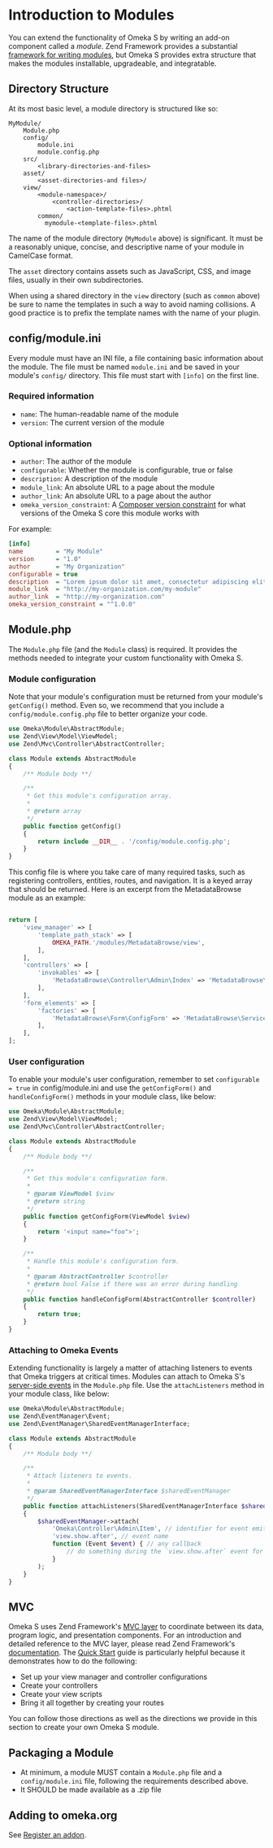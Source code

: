 # Introduction to Modules

You can extend the functionality of Omeka S by writing an add-on component called
a *module*. Zend Framework provides a substantial [framework for writing modules](https://docs.zendframework.com/zend-modulemanager/intro/),
but Omeka S provides extra structure that makes the modules installable, upgradeable,
and integratable.

## Directory Structure

At its most basic level, a module directory is structured like so:

```
MyModule/
    Module.php
    config/
        module.ini
        module.config.php
    src/
        <library-directories-and-files>
    asset/
        <asset-directories-and files>/
    view/
        <module-namespace>/
            <controller-directories>/
                <action-template-files>.phtml
        common/
          mymodule-<template-files>.phtml
```

The name of the module directory (`MyModule` above) is significant. It must be a
reasonably unique, concise, and descriptive name of your module in CamelCase format.

The `asset` directory contains assets such as JavaScript, CSS, and image files,
usually in their own subdirectories.

When using a shared directory in the `view` directory (such as `common` above) be
sure to name the templates in such a way to avoid naming collisions. A good practice
is to prefix the template names with the name of your plugin.

## config/module.ini

Every module must have an INI file, a file containing basic information about the
module. The file must be named `module.ini` and be saved in your module's `config/`
directory. This file must start with `[info]` on the first line.

### Required information

* `name`: The human-readable name of the module
* `version`: The current version of the module

### Optional information

* `author`: The author of the module
* `configurable`: Whether the module is configurable, true or false
* `description`: A description of the module
* `module_link`: An absolute URL to a page about the module
* `author_link`: An absolute URL to a page about the author
* `omeka_version_constraint`: A [Composer version constraint](https://getcomposer.org/doc/articles/versions.md) for what versions of the Omeka S core this module works with

For example:

```ini
[info]
name         = "My Module"
version      = "1.0"
author       = "My Organization"
configurable = true
description  = "Lorem ipsum dolor sit amet, consectetur adipiscing elit."
module_link  = "http://my-organization.com/my-module"
author_link  = "http://my-organization.com"
omeka_version_constraint = "^1.0.0"
```

## Module.php

The `Module.php` file (and the `Module` class) is required. It provides the methods
needed to integrate your custom functionality with Omeka S.

### Module configuration

Note that your module's configuration must be returned from your module's `getConfig()`
method. Even so, we recommend that you include a `config/module.config.php` file
to better organize your code.

```php
use Omeka\Module\AbstractModule;
use Zend\View\Model\ViewModel;
use Zend\Mvc\Controller\AbstractController;

class Module extends AbstractModule
{
    /** Module body **/

    /**
     * Get this module's configuration array.
     *
     * @return array
     */
    public function getConfig()
    {
        return include __DIR__ . '/config/module.config.php';
    }
}
```

This config file is where you take care of many required tasks, such as registering
controllers, entities, routes, and navigation. It is a keyed array that should be
returned. Here is an excerpt from the MetadataBrowse module as an example:

```php

return [
    'view_manager' => [
        'template_path_stack' => [
            OMEKA_PATH.'/modules/MetadataBrowse/view',
        ],
    ],
    'controllers' => [
        'invokables' => [
            'MetadataBrowse\Controller\Admin\Index' => 'MetadataBrowse\Controller\Admin\IndexController',
        ],
    ],
    'form_elements' => [
        'factories' => [
            'MetadataBrowse\Form\ConfigForm' => 'MetadataBrowse\Service\Form\ConfigFormFactory',
        ],
    ],
];
```

### User configuration

To enable your module's user configuration, remember to set `configurable = true`
in config/module.ini and use the `getConfigForm()` and `handleConfigForm()` methods
in your module class, like below:

```php
use Omeka\Module\AbstractModule;
use Zend\View\Model\ViewModel;
use Zend\Mvc\Controller\AbstractController;

class Module extends AbstractModule
{
    /** Module body **/

    /**
     * Get this module's configuration form.
     *
     * @param ViewModel $view
     * @return string
     */
    public function getConfigForm(ViewModel $view)
    {
        return '<input name="foo">';
    }

    /**
     * Handle this module's configuration form.
     *
     * @param AbstractController $controller
     * @return bool False if there was an error during handling
     */
    public function handleConfigForm(AbstractController $controller)
    {
        return true;
    }
}
```

### Attaching to Omeka Events

Extending functionality is largely a matter of attaching listeners to events that
Omeka triggers at critical times. Modules can attach to Omeka S's [server-side events](../events/server_events.md)
in the `Module.php` file. Use the `attachListeners` method in your module class,
like below:

```php
use Omeka\Module\AbstractModule;
use Zend\EventManager\Event;
use Zend\EventManager\SharedEventManagerInterface;

class Module extends AbstractModule
{
    /** Module body **/

    /**
     * Attach listeners to events.
     *
     * @param SharedEventManagerInterface $sharedEventManager
     */
    public function attachListeners(SharedEventManagerInterface $sharedEventManager)
    {
        $sharedEventManager->attach(
            'Omeka\Controller\Admin\Item', // identifier for event emitting component
            'view.show.after', // event name
            function (Event $event) { // any callback
                // do something during the `view.show.after` event for a `Omeka\Controller\Admin\Item`
            }
        );
    }
}
```

## MVC

Omeka S uses Zend Framework's [MVC layer](https://docs.zendframework.com/zend-mvc/)
to coordinate between its data, program logic, and presentation components. For
an introduction and detailed reference to the MVC layer, please read Zend Framework's
[documentation](https://docs.zendframework.com/zend-mvc/intro/). The [Quick Start](https://docs.zendframework.com/zend-mvc/quick-start/)
guide is particularly helpful because it demonstrates how to do the following:

- Set up your view manager and controller configurations
- Create your controllers
- Create your view scripts
- Bring it all together by creating your routes

You can follow those directions as well as the directions we provide in this section
to create your own Omeka S module.

## Packaging a Module

* At minimum, a module MUST contain a `Module.php` file and a `config/module.ini` file, following the requirements described above.
* It SHOULD be made available as a .zip file

## Adding to omeka.org

See [Register an addon](../register_an_addon.md).
